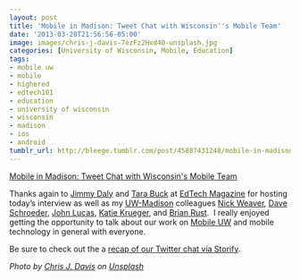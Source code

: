 ```yaml
---
layout: post
title: 'Mobile in Madison: Tweet Chat with Wisconsin''s Mobile Team'
date: '2013-03-20T21:56:56-05:00'
image: images/chris-j-davis-7ezFz2Hxd40-unsplash.jpg
categories: [University of Wisconsin, Mobile, Education]
tags:
- mobile uw
- mobile
- highered
- edtech101
- education
- university of wisconsin
- wisconsin
- madison
- ios
- android
tumblr_url: http://bleege.tumblr.com/post/45887431248/mobile-in-madison-tweet-chat-with-wisconsins
---
```


[Mobile in Madison: Tweet Chat with Wisconsin's Mobile Team](https://edtechmagazine.com/higher/wisconsin-mobile-tweet-chat)

<!--excerpt.start-->
Thanks again to [Jimmy Daly](https://twitter.com/jimmy_daly) and [Tara Buck](https://twitter.com/TEBuckTMG) at [EdTech Magazine](https://edtechmagazine.com/higher/) for hosting today’s interview as well as my [UW-Madison](https://www.wisc.edu) colleagues [Nick Weaver](https://twitter.com/nickweaver), [Dave Schroeder](https://twitter.com/daveschroeder), [John Lucas](https://twitter.com/jplucas55), [Katie Krueger](https://twitter.com/KatieKrueger), and [Brian Rust](https://twitter.com/UWDoIT).  I really enjoyed getting the opportunity to talk about our work on [Mobile UW](http://mobile.wisc.edu) and mobile technology in general with everyone.  
<!--excerpt.end-->

Be sure to check out the a [recap of our Twitter chat via Storify](https://edtechmagazine.com/higher/wisconsin-mobile-tweet-chat).  

<span style="font-style: italic;">Photo by <a href="https://unsplash.com/@chrisjdavis?utm_source=unsplash&amp;utm_medium=referral&amp;utm_content=creditCopyText">Chris J. Davis</a> on <a href="https://unsplash.com/s/photos/twitter?utm_source=unsplash&amp;utm_medium=referral&amp;utm_content=creditCopyText">Unsplash</a></span>